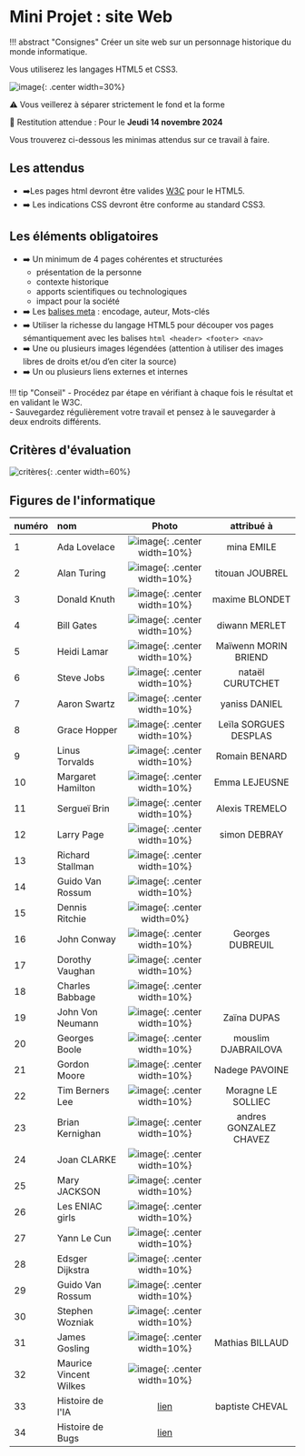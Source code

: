 # Mini Projet : site Web

!!! abstract "Consignes"
    Créer un site web sur un personnage historique du monde informatique.
 
Vous utiliserez les langages HTML5 et CSS3.  

![image](data/html5css3.png){: .center width=30%}
  
⚠️ Vous veillerez à séparer strictement le fond et la forme 

📆 Restitution attendue : Pour le **Jeudi 14 novembre 2024**
 
Vous trouverez ci-dessous les minimas attendus sur ce travail à faire. <br />

## Les attendus 
- ➡️Les pages html devront être valides [W3C](https://validator.w3.org/) pour le HTML5. 
- ➡️ Les indications CSS devront être conforme au standard CSS3. 

## Les éléments obligatoires 
- ➡️ Un minimum de 4 pages cohérentes et structurées 
    - présentation de la personne
    - contexte historique
    - apports scientifiques ou technologiques
    - impact pour la société
- ➡️ Les [balises meta](https://developer.mozilla.org/fr/docs/Web/HTML/Element/meta) : encodage, auteur, Mots-clés 
- ➡️ Utiliser la richesse du langage HTML5 pour découper vos pages sémantiquement avec les balises ```html <header> <footer> <nav>```
- ➡️ Une ou plusieurs images légendées (attention à utiliser des images libres de droits et/ou d’en citer la source) 
- ➡️ Un ou plusieurs liens externes et internes 

!!! tip "Conseil"
    - Procédez par étape en vérifiant à chaque fois le résultat et en validant le W3C.<br />
    - Sauvegardez régulièrement votre travail et pensez à le sauvegarder à deux endroits différents. 

## Critères d'évaluation

![critères](data/critereEvaluation.jpg){: .center width=60%}

## Figures de l'informatique
|numéro|nom| Photo|attribué à|
|:---|:----|:---:|:--:|
|1|Ada Lovelace|![image](data/adalovelace.jpg){: .center width=10%}|mina EMILE|
|2|Alan Turing|![image](data/turing.jpg){: .center width=10%}|titouan JOUBREL|
|3|Donald Knuth|![image](data/knuth.jpg){: .center width=10%}|maxime BLONDET|
|4|Bill Gates|![image](data/gates.jpg){: .center width=10%}|diwann MERLET|
|5|Heidi Lamar|![image](data/lamar.jpg){: .center width=10%}|Maïwenn MORIN BRIEND |
|6|Steve Jobs|![image](data/jobs.jpg){: .center width=10%}|nataël CURUTCHET|
|7|Aaron Swartz|![image](data/swartz.jpg){: .center width=10%}|yaniss DANIEL|
|8|Grace Hopper|![image](data/hopper.jpeg){: .center width=10%}|Leïla SORGUES DESPLAS|
|9|Linus Torvalds|![image](data/linus.jpeg){: .center width=10%}|Romain BENARD|
|10|Margaret Hamilton|![image](data/hamilton.jpg){: .center width=10%}|Emma LEJEUSNE|
|11|Sergueï Brin|![image](data/brin.jpg){: .center width=10%}|Alexis TREMELO|
|12|Larry Page|![image](data/page.jpg){: .center width=10%}|simon DEBRAY|
|13|Richard Stallman|![image](data/stallman.jpeg){: .center width=10%}||
|14|Guido Van Rossum|![image](data/rossum.jpg){: .center width=10%}||
|15|Dennis Ritchie|![image](data/ritchie.jpg){: .center width=0%}||
|16|John Conway|![image](data/conway.jpg){: .center width=10%}|Georges DUBREUIL|
|17|Dorothy Vaughan|![image](data/Vaughan.jpg){: .center width=10%}||
|18|Charles Babbage|![image](data/Babbage.jpg){: .center width=10%}||
|19|John Von Neumann|![image](data/vonneumann.jpg){: .center width=10%}|Zaïna DUPAS|
|20|Georges Boole|![image](data/boole.jpg){: .center width=10%}|mouslim DJABRAILOVA|
|21|Gordon Moore |![image](data/moore.JPG){: .center width=10%}|Nadege PAVOINE|
|22|Tim Berners Lee|![image](data/tim.jpg){: .center width=10%}|Moragne LE SOLLIEC|
|23|Brian Kernighan|![image](data/brian.jpg){: .center width=10%}|andres GONZALEZ CHAVEZ|
|24|Joan CLARKE|![image](./data/joan-clarke.jpeg){: .center width=10%}||
|25|Mary JACKSON|![image](./data/mary.jpg){: .center width=10%}||
|26|Les ENIAC girls|![image](./data/eniac.webp){: .center width=10%}||
|27|Yann Le Cun|![image](./data/yann.jpg){: .center width=10%}||
|28|Edsger Dijkstra|![image](./data/800px-Edsger_Wybe_Dijkstra.jpg){: .center width=10%}||
|29|Guido Van Rossum|![image](./data/guido.jpg){: .center width=10%}||
|30|Stephen Wozniak|![image](./data/Wozniak.jpg){: .center width=10%}||
|31|James Gosling|![image](./data/James_Gosling_2005.jpg){: .center width=10%}|Mathias BILLAUD|
|32|Maurice Vincent Wilkes|![image](./data/wilkes.jpg){: .center width=10%}||
|33|Histoire de l'IA|[lien](https://www.thats-ai.org/fr-CH/units/l-histoire-de-l-ia)|baptiste CHEVAL|
|34|Histoire de Bugs|[lien](https://horustest.io/blog/les-10-bugs-informatiques-les-plus-couteux-de-l-histoire/)||


